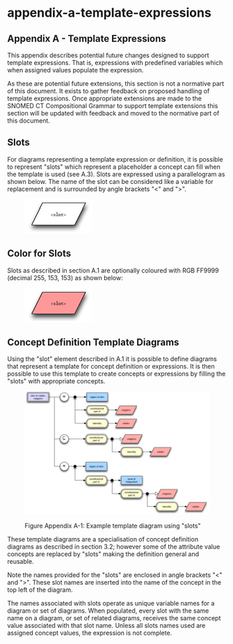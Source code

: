 # appendix-a-template-expressions

## Appendix A - Template Expressions

This appendix describes potential future changes designed to support template expressions. That is, expressions with predefined variables which when assigned values populate the expression.

As these are potential future extensions, this section is not a normative part of this document. It exists to gather feedback on proposed handling of template expressions. Once appropriate extensions are made to the SNOMED CT Compositional Grammar to support template extensions this section will be updated with feedback and moved to the normative part of this document.

## Slots

For diagrams representing a template expression or definition, it is possible to represent "slots" which represent a placeholder a concept can fill when the template is used (see A.3). Slots are expressed using a parallelogram as shown below. The name of the slot can be considered like a variable for replacement and is surrounded by angle brackets "<" and ">".

<figure><img src="../images/29951019.png" alt=""><figcaption></figcaption></figure>

## Color for Slots

Slots as described in section A.1 are optionally coloured with RGB FF9999 (decimal 255, 153, 153) as shown below:

<figure><img src="../images/29951020.png" alt=""><figcaption></figcaption></figure>

## Concept Definition Template Diagrams

Using the "slot" element described in A.1 it is possible to define diagrams that represent a template for concept definition or expressions. It is then possible to use this template to create concepts or expressions by filling the "slots" with appropriate concepts.

<figure><img src="../images/29951021.png" alt=""><figcaption><p>Figure Appendix A-1: Example template diagram using "slots"</p></figcaption></figure>

These template diagrams are a specialisation of concept definition diagrams as described in section 3.2; however some of the attribute value concepts are replaced by "slots" making the definition general and reusable.

Note the names provided for the "slots" are enclosed in angle brackets "<" and ">". These slot names are inserted into the name of the concept in the top left of the diagram.

The names associated with slots operate as unique variable names for a diagram or set of diagrams. When populated, every slot with the same name on a diagram, or set of related diagrams, receives the same concept value associated with that slot name. Unless all slots names used are assigned concept values, the expression is not complete.
